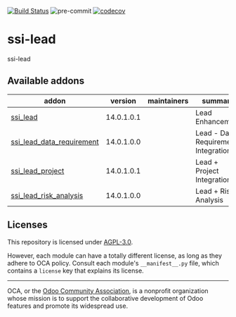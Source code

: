 [![Build Status](https://travis-ci.com/open-synergy/ssi-lead.svg?branch=14.0)](https://travis-ci.com/open-synergy/ssi-lead)
![pre-commit](https://github.com/open-synergy/ssi-lead/actions/workflows/pre-commit.yml/badge.svg)
[![codecov](https://codecov.io/gh/open-synergy/ssi-lead/branch/14.0/graph/badge.svg)](https://codecov.io/gh/open-synergy/ssi-lead)

<!-- /!\ do not modify above this line -->

# ssi-lead

ssi-lead

<!-- /!\ do not modify below this line -->

<!-- prettier-ignore-start -->

[//]: # (addons)

Available addons
----------------
addon | version | maintainers | summary
--- | --- | --- | ---
[ssi_lead](ssi_lead/) | 14.0.1.0.1 |  | Lead Enhancement
[ssi_lead_data_requirement](ssi_lead_data_requirement/) | 14.0.1.0.0 |  | Lead - Data Requirement Integration
[ssi_lead_project](ssi_lead_project/) | 14.0.1.0.1 |  | Lead + Project Integration
[ssi_lead_risk_analysis](ssi_lead_risk_analysis/) | 14.0.1.0.0 |  | Lead + Risk Analysis

[//]: # (end addons)

<!-- prettier-ignore-end -->

## Licenses

This repository is licensed under [AGPL-3.0](LICENSE).

However, each module can have a totally different license, as long as they adhere to OCA
policy. Consult each module's `__manifest__.py` file, which contains a `license` key
that explains its license.

----

OCA, or the [Odoo Community Association](http://odoo-community.org/), is a nonprofit
organization whose mission is to support the collaborative development of Odoo features
and promote its widespread use.
